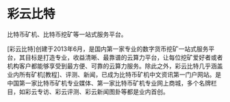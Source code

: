 # 

# 彩云比特

比特币矿机、比特币挖矿等一站式服务平台。

[彩云比特]创建于2013年6月，是国内第一家专业的数字货币挖矿一站式服务平台，其目标是打造专业，收益清晰、最靠谱的云算力平台，让每位挖矿爱好者或者机构客户都能够享受到最方便、可靠的云算力服务。除此之外，彩云比特几乎涵盖业内所有矿机[教程]、评测、新闻，已成为比特币矿机中文资讯第一门户网站。是中国第一家比特币矿机专业媒体、第一家比特币矿机专业网上商城，多个名牌栏目，如彩云专访、彩云评测、彩云新闻图卦等都是业内首创。



